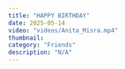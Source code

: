 ```yaml
---
title: "HAPPY BIRTHDAY"
date: 2025-05-14
video: "videos/Anita_Misra.mp4"
thumbnail: 
category: "Friends"
description: "N/A"
---
```


